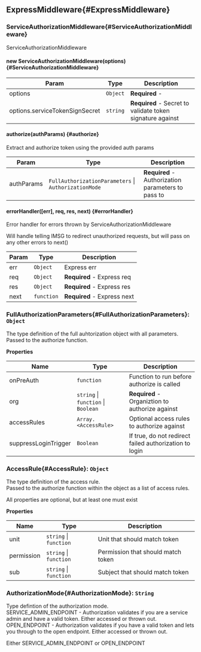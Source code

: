 ## ExpressMiddleware{#ExpressMiddleware}


### ServiceAuthorizationMiddleware{#ServiceAuthorizationMiddleware}

ServiceAuthorizationMiddleware


#### new ServiceAuthorizationMiddleware(options) {#ServiceAuthorizationMiddleware}


| Param | Type | Description |
| --- | --- | --- |
| options | <code>Object</code> | **Required** -  |
| options.serviceTokenSignSecret | <code>string</code> | **Required** - Secret to validate token signature against |


#### authorize(authParams) {#authorize}

Extract and authorize token using the provided auth params


| Param | Type | Description |
| --- | --- | --- |
| authParams | <code>FullAuthorizationParameters</code> &#124; <code>AuthorizationMode</code> | **Required** - Authorization parameters to pass to |


#### errorHandler([err], req, res, next) {#errorHandler}

Error handler for errors thrown by ServiceAuthorizationMiddleware

Will handle telling IMSG to redirect unauthorized requests, but will pass on
any other errors to next()


| Param | Type | Description |
| --- | --- | --- |
| err | <code>Object</code> | Express err |
| req | <code>Object</code> | **Required** - Express req |
| res | <code>Object</code> | **Required** - Express res |
| next | <code>function</code> | **Required** - Express next |


### FullAuthorizationParameters{#FullAuthorizationParameters}: <code>Object</code>

The type definition of the full auhtorization object with all parameters.  
Passed to the authorize function.


**Properties**

| Name | Type | Description |
| --- | --- | --- |
| onPreAuth | <code>function</code> | Function to run before authorize is called |
| org | <code>string</code> &#124; <code>function</code> &#124; <code>Boolean</code> | **Required** - Organiztion to authorize against |
| accessRules | <code>Array.&lt;AccessRule&gt;</code> | Optional access rules to authorize against |
| suppressLoginTrigger | <code>Boolean</code> | If true, do not redirect failed authorization to login |

### AccessRule{#AccessRule}: <code>Object</code>

The type definition of the access rule.  
Passed to the authorize function within the <FullAuthorizationParameter> object as a list of access rules.  

All properties are optional, but at least one must exist


**Properties**

| Name | Type | Description |
| --- | --- | --- |
| unit | <code>string</code> &#124; <code>function</code> | Unit that should match token |
| permission | <code>string</code> &#124; <code>function</code> | Permission that should match token |
| sub | <code>string</code> &#124; <code>function</code> | Subject that should match token |

### AuthorizationMode{#AuthorizationMode}: <code>String</code>

Type defintion of the authorization mode.  
SERVICE_ADMIN_ENDPOINT - Authorization validates if you are a service admin and have a valid token. Either accessed or thrown out.  
OPEN_ENDPOINT - Authorization validates if you have a valid token and lets you through to the open endpoint. Either accessed or thrown out.  

Either SERVICE_ADMIN_ENDPOINT or OPEN_ENDPOINT


